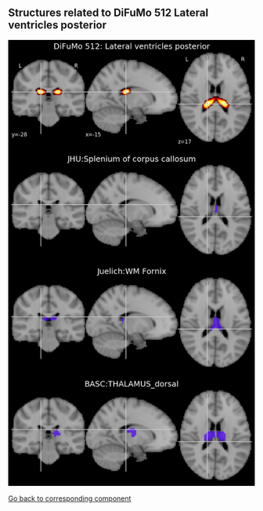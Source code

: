 


## Structures related to DiFuMo 512 Lateral ventricles posterior

![423](423.jpg "Structures related to DiFuMo 512 Lateral ventricles posterior")

[Go back to corresponding component](https://parietal-inria.github.io/DiFuMo/512/html/423.html)
